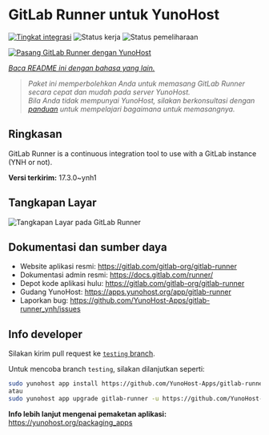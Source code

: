 <!--
N.B.: README ini dibuat secara otomatis oleh <https://github.com/YunoHost/apps/tree/master/tools/readme_generator>
Ini TIDAK boleh diedit dengan tangan.
-->

# GitLab Runner untuk YunoHost

[![Tingkat integrasi](https://dash.yunohost.org/integration/gitlab-runner.svg)](https://ci-apps.yunohost.org/ci/apps/gitlab-runner/) ![Status kerja](https://ci-apps.yunohost.org/ci/badges/gitlab-runner.status.svg) ![Status pemeliharaan](https://ci-apps.yunohost.org/ci/badges/gitlab-runner.maintain.svg)

[![Pasang GitLab Runner dengan YunoHost](https://install-app.yunohost.org/install-with-yunohost.svg)](https://install-app.yunohost.org/?app=gitlab-runner)

*[Baca README ini dengan bahasa yang lain.](./ALL_README.md)*

> *Paket ini memperbolehkan Anda untuk memasang GitLab Runner secara cepat dan mudah pada server YunoHost.*  
> *Bila Anda tidak mempunyai YunoHost, silakan berkonsultasi dengan [panduan](https://yunohost.org/install) untuk mempelajari bagaimana untuk memasangnya.*

## Ringkasan

GitLab Runner is a continuous integration tool to use with a GitLab instance (YNH or not).


**Versi terkirim:** 17.3.0~ynh1

## Tangkapan Layar

![Tangkapan Layar pada GitLab Runner](./doc/screenshots/ci-cd-test-deploy-illustration_2x.png)

## Dokumentasi dan sumber daya

- Website aplikasi resmi: <https://gitlab.com/gitlab-org/gitlab-runner>
- Dokumentasi admin resmi: <https://docs.gitlab.com/runner/>
- Depot kode aplikasi hulu: <https://gitlab.com/gitlab-org/gitlab-runner>
- Gudang YunoHost: <https://apps.yunohost.org/app/gitlab-runner>
- Laporkan bug: <https://github.com/YunoHost-Apps/gitlab-runner_ynh/issues>

## Info developer

Silakan kirim pull request ke [`testing` branch](https://github.com/YunoHost-Apps/gitlab-runner_ynh/tree/testing).

Untuk mencoba branch `testing`, silakan dilanjutkan seperti:

```bash
sudo yunohost app install https://github.com/YunoHost-Apps/gitlab-runner_ynh/tree/testing --debug
atau
sudo yunohost app upgrade gitlab-runner -u https://github.com/YunoHost-Apps/gitlab-runner_ynh/tree/testing --debug
```

**Info lebih lanjut mengenai pemaketan aplikasi:** <https://yunohost.org/packaging_apps>
